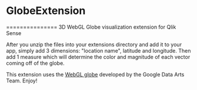 # GlobeExtension
===============
3D WebGL Globe visualization extension for Qlik Sense

After you unzip the files into your extensions directory and add it to your app, simply add 3 dimensions: "location name", latitude and longitude. Then add 1 measure which will determine the color and magnitude of each vector coming off of the globe.


This extension uses the [WebGL globe](http://www.chromeexperiments.com/globe) developed by the Google Data Arts Team. Enjoy!
